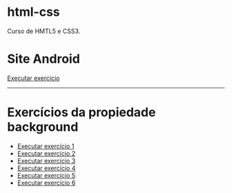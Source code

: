 # html-css
 Curso de HMTL5 e CSS3.
 
 <h1>Site Android</h1>
 <a href="https://kaiocoutinho.github.io/html-css/Site-android/index/android.html">Executar exercício</a>
 <hr>
 <h1>Exercícios da propiedade background</h1>
 <ul>
    <li>
        <a href="https://kaiocoutinho.github.io/html-css/modulo-3/execicio022/fundo01.html">Executar exercício 1</a>
    </li>
    <li>
        <a href="https://kaiocoutinho.github.io/html-css/modulo-3/execicio022/fundo002.html" target="_blank">Executar exercício 2</a>
    </li> 
    <li>  
        <a href="https://kaiocoutinho.github.io/html-css/modulo-3/execicio022/fundo003.html" target="_blank">Executar exercício 3</a>
    </li> 
    <li>
        <a href="https://kaiocoutinho.github.io/html-css/modulo-3/execicio022/fundo004.html" target="_blank">Executar exercício 4</a>
    </li>
    <li>  
        <a href="https://kaiocoutinho.github.io/html-css/modulo-3/execicio022/fundo005.html" target="_blank">Executar exercício 5</a>
    </li>
    <li>
    <a href="https://kaiocoutinho.github.io/html-css/modulo-3/execicio022/fundo006.html" target="_blank">Executar exercício 6 </a>
    </li>
   
</ul>   
    
  

 
 

